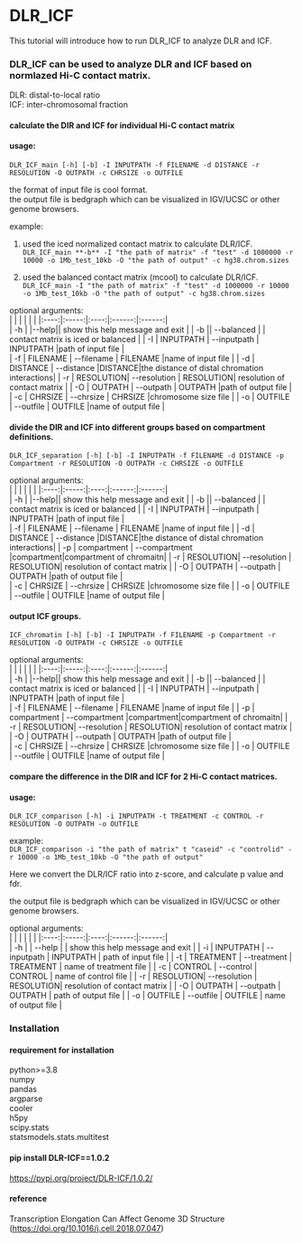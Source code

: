# DLR_ICF  
This tutorial will introduce how to run DLR_ICF to analyze DLR and ICF.

### DLR_ICF can be used to analyze DLR and ICF based on normlazed Hi-C contact matrix.  
DLR: distal-to-local ratio  
ICF: inter-chromosomal fraction  

#### calculate the DIR and ICF for individual Hi-C contact matrix
#### usage: 
```DLR_ICF_main [-h] [-b] -I INPUTPATH -f FILENAME -d DISTANCE -r RESOLUTION -O OUTPATH -c CHRSIZE -o OUTFILE``` 

the format of input file is cool format.  
the output file is bedgraph which can be visualized in IGV/UCSC or other genome browsers. 

example:  
1. used the iced normalized contact matrix to calculate DLR/ICF.  
```DLR_ICF_main **-b** -I "the path of matrix" -f "test" -d 1000000 -r 10000 -o 1Mb_test_10kb -O "the path of output" -c hg38.chrom.sizes```

2. used the balanced contact matrix (mcool) to calculate DLR/ICF.  
```DLR_ICF_main -I "the path of matrix" -f "test" -d 1000000 -r 10000 -o 1Mb_test_10kb -O "the path of output" -c hg38.chrom.sizes```

                     
optional arguments:  
|  |   |    |   |   |
|:----:|:-----:|:----:|:------:|:------:|  
| -h |  |--help|| show this help message and exit |
| -b ||  --balanced |   | contact matrix is iced or balanced |
| -I | INPUTPATH  | --inputpath | INPUTPATH |path of input file  |  
| -f | FILENAME   | --filename    | FILENAME |name of input file |
| -d | DISTANCE  | --distance |DISTANCE|the distance of distal chromation interactions|
| -r    |   RESOLUTION| --resolution | RESOLUTION| resolution of contact matrix  | 
| -O | OUTPATH    | --outpath |  OUTPATH |path of output file  |  
| -c | CHRSIZE    | --chrsize |  CHRSIZE |chromosome size file  |
| -o | OUTFILE    | --outfile |  OUTFILE |name of output file  |


#### divide the DIR and ICF into different groups based on compartment definitions.  
```DLR_ICF_separation [-h] [-b] -I INPUTPATH -f FILENAME -d DISTANCE -p Compartment -r RESOLUTION -O OUTPATH -c CHRSIZE -o OUTFILE``` 

optional arguments:  
|  |   |    |   |   |
|:----:|:-----:|:----:|:------:|:------:|  
| -h |  |--help|| show this help message and exit |
| -b ||  --balanced |   | contact matrix is iced or balanced |
| -I | INPUTPATH  | --inputpath | INPUTPATH |path of input file  |  
| -f | FILENAME   | --filename    | FILENAME |name of input file |
| -d | DISTANCE  | --distance |DISTANCE|the distance of distal chromation interactions|
| -p | compartment  | --compartment |compartment|compartment of chromaitn|
| -r    |   RESOLUTION| --resolution | RESOLUTION| resolution of contact matrix  | 
| -O | OUTPATH    | --outpath |  OUTPATH |path of output file  |  
| -c | CHRSIZE    | --chrsize |  CHRSIZE |chromosome size file  |
| -o | OUTFILE    | --outfile |  OUTFILE |name of output file  |

#### output ICF groups.  
```ICF_chromatin [-h] [-b] -I INPUTPATH -f FILENAME -p Compartment -r RESOLUTION -O OUTPATH -c CHRSIZE -o OUTFILE``` 

optional arguments:  
|  |   |    |   |   |
|:----:|:-----:|:----:|:------:|:------:|  
| -h |  |--help|| show this help message and exit |
| -b ||  --balanced |   | contact matrix is iced or balanced |
| -I | INPUTPATH  | --inputpath | INPUTPATH |path of input file  |  
| -f | FILENAME   | --filename    | FILENAME |name of input file |
| -p | compartment  | --compartment |compartment|compartment of chromaitn|
| -r    |   RESOLUTION| --resolution | RESOLUTION| resolution of contact matrix  | 
| -O | OUTPATH    | --outpath |  OUTPATH |path of output file  |  
| -c | CHRSIZE    | --chrsize |  CHRSIZE |chromosome size file  |
| -o | OUTFILE    | --outfile |  OUTFILE |name of output file  |

#### compare the difference in the DIR and ICF for 2 Hi-C contact matrices.  
#### usage: 
```DLR_ICF_comparison [-h] -i INPUTPATH -t TREATMENT -c CONTROL -r RESOLUTION -O OUTPATH -o OUTFILE```  

example:  
```DLR_ICF_comparison -i "the path of matrix" t "caseid" -c "controlid" -r 10000 -o 1Mb_test_10kb -O "the path of output"```  

Here we convert the DLR/ICF ratio into z-score, and calculate p value and fdr.  

the output file is bedgraph which can be visualized in IGV/UCSC or other genome browsers. 

optional arguments:  
|  |   |    |   |   |
|:----:|:-----:|:----:|:------:|:------:|  
|  -h    |      |   --help   |           | show this help message and exit         |
|  -i    |   INPUTPATH | --inputpath  | INPUTPATH | path of input file             |
|  -t    |   TREATMENT | --treatment  | TREATMENT | name of treatment file         |
|  -c    |   CONTROL   | --control    | CONTROL   | name of control file             |
|  -r    |   RESOLUTION| --resolution | RESOLUTION| resolution of contact matrix  | 
|  -O    |   OUTPATH   | --outpath    | OUTPATH   | path of output file              |
|  -o   |    OUTFILE   | --outfile    | OUTFILE   | name of output file              |

### Installation 
#### requirement for installation
python>=3.8  
numpy  
pandas  
argparse  
cooler   
h5py  
scipy.stats   
statsmodels.stats.multitest  

#### pip install DLR-ICF==1.0.2
https://pypi.org/project/DLR-ICF/1.0.2/

#### reference
Transcription Elongation Can Affect Genome 3D Structure (https://doi.org/10.1016/j.cell.2018.07.047)
